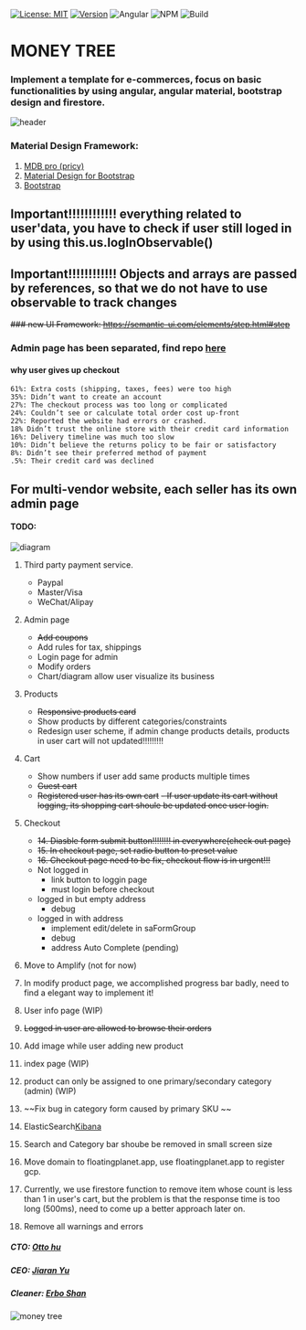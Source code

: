  [![License: MIT](https://img.shields.io/badge/License-MIT-yellow.svg)](https://opensource.org/licenses/MIT)
[![Version](https://badge.fury.io/gh/tterb%2FHyde.svg)](https://badge.fury.io/gh/tterb%2FHyde)
![Angular](https://img.shields.io/badge/Angular-9.x-red)
![NPM](https://img.shields.io/badge/NPM-12.16.1-blue)
![Build](https://img.shields.io/badge/Build-Pass-green)

# MONEY TREE
### Implement a template for e-commerces, focus on basic functionalities by using angular, angular material, bootstrap design and firestore.
![header](https://github.com/shanerbo/project-money-tree/blob/master/forest%20peak.PNG)

### Material Design Framework:
  1. [MDB pro (pricy)](https://mdbootstrap.com/products/angular-ui-kit/)
  2. [Material Design for Bootstrap](https://github.com/FezVrasta/bootstrap-material-design)
  3. [Bootstrap](https://getbootstrap.com/docs/4.4/layout/overview/)

## Important!!!!!!!!!!!! everything related to user'data, you have to check if user still loged in by using this.us.logInObservable()
## Important!!!!!!!!!!!! Objects and arrays are passed by references, so that we do not have to use observable to track changes
~~### new UI Framework: https://semantic-ui.com/elements/step.html#step~~
### Admin page has been separated, find repo [here](https://github.com/FloatingPlanet/Admin-Money-Tree)
   #### why user gives up checkout
    61%: Extra costs (shipping, taxes, fees) were too high
    35%: Didn’t want to create an account
    27%: The checkout process was too long or complicated
    24%: Couldn’t see or calculate total order cost up-front
    22%: Reported the website had errors or crashed.
    18% Didn’t trust the online store with their credit card information
    16%: Delivery timeline was much too slow
    10%: Didn’t believe the returns policy to be fair or satisfactory
    8%: Didn’t see their preferred method of payment
    .5%: Their credit card was declined
    
## For multi-vendor website, each seller has its own admin page
#### TODO: 
![diagram](https://github.com/shanerbo/project-money-tree/blob/master/G390i.png)
1. Third party payment service.
    - Paypal
    - Master/Visa
    - WeChat/Alipay
2. Admin page
    - ~~Add coupons~~
    - Add rules for tax, shippings
    - Login page for admin
    - Modify orders
    - Chart/diagram allow user visualize its business
4. Products
    - ~~Responsive products card~~
    - Show products by different categories/constraints
    - Redesign user scheme, if admin change products details, products in user cart will not updated!!!!!!!!!

5. Cart
    - Show numbers if user add same products multiple times
    - ~~Guest cart~~
    - ~~Registered user has its own cart~~
        ~~- If user update its cart without logging, its shopping cart shoule be updated once user login.~~
21. Checkout
    - ~~14. Diasble form submit button!!!!!!!! in everywhere(check out page)~~
    - ~~15. In checkout page, set radio button to preset value~~
    - ~~16. Checkout page need to be fix, checkout flow is in urgent!!!~~
    - Not logged in 
      - link button to loggin page
      - must login before checkout
    - logged in but empty address
      - debug
    - logged in with address
      - implement edit/delete in saFormGroup
      - debug
      - address Auto Complete (pending)
6. Move to Amplify (not for now)
7. In modify product page, we accomplished progress bar badly, need to find a elegant way to implement it!
8. User info page (WIP)
9. ~~Logged in user are allowed to browse their orders~~
10. Add image while user adding new product
11. index page (WIP)
12. product can only be assigned to one primary/secondary category (admin) (WIP)
13. ~~Fix bug in category form caused by primary SKU ~~
17. ElasticSearch[Kibana](https://demo.elastic.co/app/kibana#/home?_g=())
18. Search and Category bar shoube be removed in small screen size
19. Move domain to floatingplanet.app, use floatingplanet.app to register gcp.
20. Currently, we use firestore function to remove item whose count is less than 1 in user's cart, but the problem is that the response time is too long (500ms), need to come up a better approach later on.
99. Remove all warnings and errors
##### CTO: [Otto hu](https://github.com/aWildOtto)
##### CEO: [Jiaran Yu](https://github.com/jiaranyu)
##### Cleaner: [Erbo Shan](https://github.com/shanerbo)
![money tree](https://github.com/shanerbo/project-money-tree/blob/master/rsz_money-tree.png)
